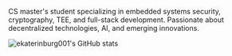 <!--## Hi there 👋-->
CS master's student specializing in embedded systems security, cryptography, TEE, and full-stack development. Passionate about decentralized technologies, AI, and emerging innovations.

![ekaterinburg001's GitHub stats](https://github-readme-stats.vercel.app/api?username=ekaterinburg001&show_icons=true&theme=merko)

<!--
**ekaterinburg001/ekaterinburg001** is a ✨ _special_ ✨ repository because its `README.md` (this file) appears on your GitHub profile.

Here are some ideas to get you started:

- 🔭 I’m currently working on ...
- 🌱 I’m currently learning ...
- 👯 I’m looking to collaborate on ...
- 🤔 I’m looking for help with ...
- 💬 Ask me about ...
- 📫 How to reach me: ...
- 😄 Pronouns: ...
- ⚡ Fun fact: ...
-->
